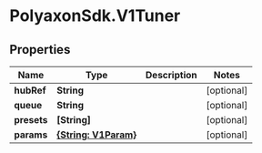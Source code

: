 # PolyaxonSdk.V1Tuner

## Properties

Name | Type | Description | Notes
------------ | ------------- | ------------- | -------------
**hubRef** | **String** |  | [optional] 
**queue** | **String** |  | [optional] 
**presets** | **[String]** |  | [optional] 
**params** | [**{String: V1Param}**](V1Param.md) |  | [optional] 


